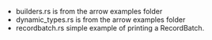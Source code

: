 
* builders.rs is from the arrow examples folder
* dynamic_types.rs is from the arrow examples folder
* recordbatch.rs simple example of printing a RecordBatch.